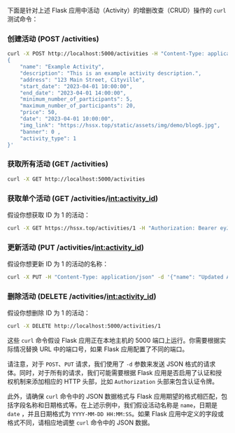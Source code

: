 下面是针对上述 Flask 应用中活动（Activity）的增删改查（CRUD）操作的 `curl` 测试命令：

### 创建活动 (POST /activities)

```bash
curl -X POST http://localhost:5000/activities -H "Content-Type: application/json" -d '  
{  
    "name": "Example Activity",  
    "description": "This is an example activity description.",  
    "address": "123 Main Street, Cityville",  
    "start_date": "2023-04-01 10:00:00",  
    "end_date": "2023-04-01 14:00:00",  
    "minimum_number_of_participants": 5,  
    "maximum_number_of_participants": 20,  
    "price": 50,   
    "date": "2023-04-01 10:00:00", 
    "img_link": "https://hssx.top/static/assets/img/demo/blog6.jpg",
    "banner": 0 ,
    "activity_type": 1
}'
```

### 获取所有活动 (GET /activities)

```bash
curl -X GET http://localhost:5000/activities
```

### 获取单个活动 (GET /activities/<int:activity_id>)

假设你想获取 ID 为 1 的活动：

```bash
curl -X GET https://hssx.top/activities/1 -H "Authorization: Bearer eyJ0eXAiOiJKV1QiLCJhbGciOiJIUzI1NiJ9.eyJleHAiOjE3NDU4MTE0MjEsImlhdCI6MTcxNDI3NTQyMSwic3ViIjoxfQ.lkuUrWpMH5JGiEitNyO_2QQkuSJiXGXHvOiyxEelwUs"
```

### 更新活动 (PUT /activities/<int:activity_id>)

假设你想更新 ID 为 1 的活动的名称：

```bash
curl -X PUT -H "Content-Type: application/json" -d '{"name": "Updated Activity Name", "date": "2023-03-16 10:00:00"}' http://localhost:5000/activities/1
```

### 删除活动 (DELETE /activities/<int:activity_id>)

假设你想删除 ID 为 1 的活动：

```bash
curl -X DELETE http://localhost:5000/activities/1
```

这些 `curl` 命令假设 Flask 应用正在本地主机的 5000 端口上运行。你需要根据实际情况替换 URL 中的端口号，如果 Flask
应用配置了不同的端口。

请注意，对于 `POST`、`PUT` 请求，我们使用了 `-d` 参数来发送 JSON 格式的请求体。同时，对于所有的请求，我们可能需要根据 Flask
应用是否启用了认证和授权机制来添加相应的 HTTP 头部，比如 `Authorization` 头部来包含认证令牌。

此外，请确保 `curl` 命令中的 JSON 数据格式与 Flask
应用期望的格式相匹配，包括字段名称和日期格式等。在上述示例中，我们假设活动名称是 `name`，日期是 `date`
，并且日期格式为 `YYYY-MM-DD HH:MM:SS`。如果 Flask 应用中定义的字段或格式不同，请相应地调整 `curl` 命令中的 JSON 数据。
